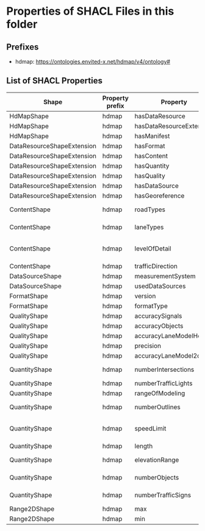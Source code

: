 # Properties of SHACL Files in this folder

## Prefixes

- hdmap: <https://ontologies.envited-x.net/hdmap/v4/ontology#>

## List of SHACL Properties

| Shape | Property prefix | Property | MinCount | MaxCount | Description | Datatype/NodeKind | Filename |
| --- | --- | --- | --- | --- | --- | --- | --- |
| HdMapShape | hdmap | hasDataResource | 1 | 1 |  |  | hdmap_shacl.ttl |
| HdMapShape | hdmap | hasDataResourceExtension | 1 | 1 |  |  | hdmap_shacl.ttl |
| HdMapShape | hdmap | hasManifest | 1 | 1 |  |  | hdmap_shacl.ttl |
| DataResourceShapeExtension | hdmap | hasFormat | 1 | 1 | Contains properties to describe the format of the HD map asset. |  | hdmap_shacl.ttl |
| DataResourceShapeExtension | hdmap | hasContent | 1 | 1 | Defines the content (road types, lane types, object types, traffic direction) of the HD map asset. |  | hdmap_shacl.ttl |
| DataResourceShapeExtension | hdmap | hasQuantity | 1 | 1 | Contains properties to describe the quantity (e.g. number of intersections, traffic lights, signs, length, range of speed limits/elevations) of the HD map asset. |  | hdmap_shacl.ttl |
| DataResourceShapeExtension | hdmap | hasQuality | 1 | 1 | Contains properties to describe the accuracy of the HD map asset. |  | hdmap_shacl.ttl |
| DataResourceShapeExtension | hdmap | hasDataSource | 1 | 1 | Defines which data resources or measurement systems were used to create the HD map asset. |  | hdmap_shacl.ttl |
| DataResourceShapeExtension | hdmap | hasGeoreference | 1 | 1 |  |  | hdmap_shacl.ttl |
| ContentShape | hdmap | roadTypes |  |  | Lists the road types used in the HD map asset. See ASAM OpenDRIVE 1.8.1 Chapter 10.4 (https://publications.pages.asam.net/standards/ASAM_OpenDRIVE/ASAM_OpenDRIVE_Specification/latest/specification/10_roads/10_04_road_type.html) |  | hdmap_shacl.ttl |
| ContentShape | hdmap | laneTypes |  |  | Lists the lanes types used in the HD map asset. See ASAM OpenDRIVE 1.8.1 Chapter 11.7.1 (https://publications.pages.asam.net/standards/ASAM_OpenDRIVE/ASAM_OpenDRIVE_Specification/latest/specification/11_lanes/11_07_lane_properties.html). |  | hdmap_shacl.ttl |
| ContentShape | hdmap | levelOfDetail |  |  | Lists the object types used in the HD map asset. See ASAM OpenDRIVE 1.8.1 Annex A.4.5 (https://publications.pages.asam.net/standards/ASAM_OpenDRIVE/ASAM_OpenDRIVE_Specification/latest/specification/16_annexes/enumerations/map_uml_enumerations.html#top-EAID_C47587D0_7173_42df_8BB7_36B2C598D95F) |  | hdmap_shacl.ttl |
| ContentShape | hdmap | trafficDirection |  | 1 | Indicates whether the HD map is designed for left or right-hand traffic. |  | hdmap_shacl.ttl |
| DataSourceShape | hdmap | measurementSystem |  | 1 | Specifies the name of the primary acquisition device. | <http://www.w3.org/2001/XMLSchema#string> | hdmap_shacl.ttl |
| DataSourceShape | hdmap | usedDataSources |  |  | Indicates the source data used to create the HD map. | <http://www.w3.org/2001/XMLSchema#string> | hdmap_shacl.ttl |
| FormatShape | hdmap | version |  | 1 | Defines the version of the data format used for the HD map asset. | <http://www.w3.org/2001/XMLSchema#string> | hdmap_shacl.ttl |
| FormatShape | hdmap | formatType |  | 1 | Defines the type of data format used for the HD map asset. | <http://www.w3.org/2001/XMLSchema#string> | hdmap_shacl.ttl |
| QualityShape | hdmap | accuracySignals | 0 | 1 | Specifies the accuracy of traffic-relevant signals, signs and objects in metres. | <http://www.w3.org/2001/XMLSchema#float> | hdmap_shacl.ttl |
| QualityShape | hdmap | accuracyObjects | 0 | 1 | Specifies the accuracy, in metres, of objects within the traffic area that do not directly affect traffic. | <http://www.w3.org/2001/XMLSchema#float> | hdmap_shacl.ttl |
| QualityShape | hdmap | accuracyLaneModelHeight | 0 | 1 | Specifies the accuracy of the lane model's height in metres. | <http://www.w3.org/2001/XMLSchema#float> | hdmap_shacl.ttl |
| QualityShape | hdmap | precision | 0 | 1 | Specifies the relative precision of the measured road network in metres. | <http://www.w3.org/2001/XMLSchema#float> | hdmap_shacl.ttl |
| QualityShape | hdmap | accuracyLaneModel2d | 0 | 1 | Specifies the accuracy of the lane model in the 2D plane in metres. | <http://www.w3.org/2001/XMLSchema#float> | hdmap_shacl.ttl |
| QuantityShape | hdmap | numberIntersections |  | 1 | Specifies the total number of intersections defined in the HD map. See ASAM OpenDRIVE 1.8.1 Chapter 12.1 (https://publications.pages.asam.net/standards/ASAM_OpenDRIVE/ASAM_OpenDRIVE_Specification/latest/specification/12_junctions/12_01_introduction.html) | <http://www.w3.org/2001/XMLSchema#unsignedInt> | hdmap_shacl.ttl |
| QuantityShape | hdmap | numberTrafficLights |  | 1 | Specifies the number of all traffic lights defined in the HD map. | <http://www.w3.org/2001/XMLSchema#unsignedInt> | hdmap_shacl.ttl |
| QuantityShape | hdmap | rangeOfModeling | 0 | 1 | Indicates the distance (in metres) to which the area beyond the traffic area has been modeled. | <http://www.w3.org/2001/XMLSchema#float> | hdmap_shacl.ttl |
| QuantityShape | hdmap | numberOutlines |  | 1 | Specifies the number of all outline objects defined in the HD map. See ASAM OpenDRIVE 1.8.1 Chapter 13.3 (https://publications.pages.asam.net/standards/ASAM_OpenDRIVE/ASAM_OpenDRIVE_Specification/latest/specification/13_objects/13_03_object_outline.html) | <http://www.w3.org/2001/XMLSchema#unsignedInt> | hdmap_shacl.ttl |
| QuantityShape | hdmap | speedLimit |  | 1 | Specifies the range of speed limits defined in the HD map, using the unit specified in the HD map. See ASAM OpenDRIVE 1.8.1 Annex A.1.4 (https://publications.pages.asam.net/standards/ASAM_OpenDRIVE/ASAM_OpenDRIVE_Specification/latest/specification/16_annexes/enumerations/map_uml_enumerations.html#top-EAID_491DC05E_01C6_49b3_83BE_A06DD81F9C35) |  | hdmap_shacl.ttl |
| QuantityShape | hdmap | length |  | 1 | Defines the total length (sum of road lengths) of the road network in kilometres. | <http://www.w3.org/2001/XMLSchema#float> | hdmap_shacl.ttl |
| QuantityShape | hdmap | elevationRange |  | 1 | Specifies the difference between the maximum and minimum height of the road elevation profiles in metres. See ASAM OpenDRIVE 1.8.1 Chapter 10.5 (https://publications.pages.asam.net/standards/ASAM_OpenDRIVE/ASAM_OpenDRIVE_Specification/latest/specification/10_roads/10_05_elevation.html) | <http://www.w3.org/2001/XMLSchema#float> | hdmap_shacl.ttl |
| QuantityShape | hdmap | numberObjects |  | 1 | Specifies the number of all objects in the HD map. See ASAM OpenDRIVE 1.8.1 Chapter 13.1 (https://publications.pages.asam.net/standards/ASAM_OpenDRIVE/ASAM_OpenDRIVE_Specification/latest/specification/13_objects/13_01_introduction.html) | <http://www.w3.org/2001/XMLSchema#unsignedInt> | hdmap_shacl.ttl |
| QuantityShape | hdmap | numberTrafficSigns |  | 1 | Specifies the number of all traffic signs (signals) in the HD map. See ASAM OpenDRIVE 1.8.1 Chapter 14.1 (https://publications.pages.asam.net/standards/ASAM_OpenDRIVE/ASAM_OpenDRIVE_Specification/latest/specification/14_signals/14_01_introduction.html) | <http://www.w3.org/2001/XMLSchema#unsignedInt> | hdmap_shacl.ttl |
| Range2DShape | hdmap | max |  |  | The maximum value of the range. | <http://www.w3.org/2001/XMLSchema#float> | hdmap_shacl.ttl |
| Range2DShape | hdmap | min |  |  | The minimum value of the range. | <http://www.w3.org/2001/XMLSchema#float> | hdmap_shacl.ttl |
